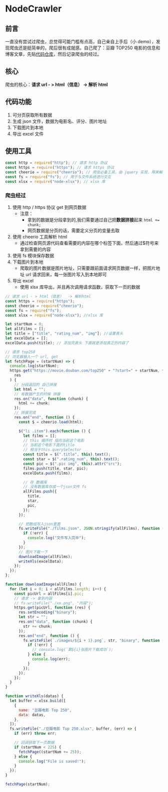 # NodeCrawler

## 前言

一直没有尝试过爬虫，总觉得可能门槛有点高，自己亲自上手后（小 demo），发现爬虫还是挺简单的，爬后很有成就感。自己爬了：豆瓣 TOP250 电影的信息和博客文章，先贴[代码仓库](https://github.com/ZhangWei2222/NodeCrawler.git)，然后记录爬虫的经过。

## 核心

爬虫的核心：**请求 url - > html（信息） -> 解析 html**

## 代码功能

1. 可分页获取所有数据
2. 生成 json 文件，数据为电影名、评分、图片地址
3. 下载图片到本地
4. 导出 excel 文件

## 使用工具

```js
const http = require("http"); // 请求 http 协议
const https = require("https"); // 请求 https 协议
const cheerio = require("cheerio"); // 爬虫必备工具，由 jquery 实现，用来解析 html 非常方便的工具
const fs = require("fs"); // 用于与文件系统进行交互
const xlsx = require("node-xlsx"); // xlsx 库
```

### 爬虫经过

1. 使用 http / https 协议 get 到网页数据
   - 注意：
     - 拿到的数据是分段拿到的,我们需要通过自己把**数据拼接**起来 `html += chunk;`
     - 网页数据是分页的话，需要定义分页的变量去取
2. 使用 cheerio 工具解析 html
   - 通过检查网页源代码查看需要的内容在哪个标签下面，然后通过\$符号来拿到需要的内容
3. 使用 fs 模块保存数据
4. 下载图片到本地
   - 爬取的图片数据是图片地址，只需要跟前面请求网页数据一样，把图片地址 url 请求回来，每一张图片写入到本地即可
5. 导出 excel
   - 使用 xlsx 库导出，并且再次调用请求函数，获取下一页的数据

```js
// 请求 url - > html（信息）  -> 解析html
const https = require("https");
const cheerio = require("cheerio");
const fs = require("fs");
const xlsx = require("node-xlsx"); //xlsx 库

let startNum = 0;
let allFilms = [];
let title = ["title", "rating_num", "img"]; //设置表头
let excelData = [];
excelData.push(title); // 添加完表头 下面就是添加真正的内容了

// 请求 top250
// 浏览器输入一个 url, get
let fetchPage = (startNum) => {
  console.log(startNum);
  https.get("https://movie.douban.com/top250" + "?start=" + startNum, function (
    res
  ) {
    // 分段返回的 自己拼接
    let html = "";
    // 有数据产生的时候 拼接
    res.on("data", function (chunk) {
      html += chunk;
    });
    // 拼接完成
    res.on("end", function () {
      const $ = cheerio.load(html);

      $("li .item").each(function () {
        let films = [];
        // this 循环时 指向当前这个电影
        // 当前这个电影下面的title
        // 相当于this.querySelector
        const title = $(".title", this).text();
        const star = $(".rating_num", this).text();
        const pic = $(".pic img", this).attr("src");
        films.push(title, star, pic);
        excelData.push(films);

        // 存 数据库
        // 没有数据库存成一个json文件 fs
        allFilms.push({
          title,
          star,
          pic,
        });
      });

      // 把数组写入json里面
      fs.writeFile("./films.json", JSON.stringify(allFilms), function (err) {
        if (!err) {
          console.log("文件写入完毕");
        }
      });
      // 图片下载一下
      downloadImage(allFilms);
      writeXls(excelData);
    });
  });
};

function downloadImage(allFilms) {
  for (let i = 0; i < allFilms.length; i++) {
    const picUrl = allFilms[i].pic;
    // 请求 -> 拿到内容
    // fs.writeFile("./xx.png", "内容");
    https.get(picUrl, function (res) {
      res.setEncoding("binary");
      let str = "";
      res.on("data", function (chunk) {
        str += chunk;
      });
      res.on("end", function () {
        fs.writeFile(`./images/${i + 1}.png`, str, "binary", function (err) {
          if (!err) {
            // console.log(`第${i}张图片下载成功`);
          } else {
            console.log(err);
          }
        });
      });
    });
  }
}

function writeXls(datas) {
  let buffer = xlsx.build([
    {
      name: "豆瓣电影 Top 250",
      data: datas,
    },
  ]);
  fs.writeFile("./豆瓣电影 Top 250.xlsx", buffer, (err) => {
    if (err) throw err;

    // 回调获取下一页数据
    if (startNum < 225) {
      fetchPage((startNum += 25));
    } else {
      console.log("File is saved!");
    }
  });
}

fetchPage(startNum);
```
